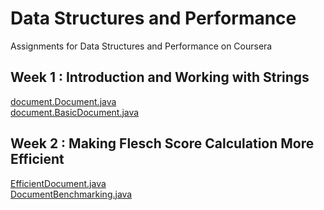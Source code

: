 # Data Structures and Performance
Assignments for Data Structures and Performance on Coursera

## Week 1 : Introduction and Working with Strings
[document.Document.java](https://github.com/akueisara/data-structures-optimizing-performance/blob/master/MOOCTextEditor/src/document/Document.java) </br>
[document.BasicDocument.java](https://github.com/akueisara/data-structures-optimizing-performance/blob/master/MOOCTextEditor/src/document/BasicDocument.java) </br>

## Week 2 : Making Flesch Score Calculation More Efficient
[EfficientDocument.java](https://github.com/akueisara/data-structures-and-performance/blob/master/MOOCTextEditor/src/document/EfficientDocument.java) </br>
[DocumentBenchmarking.java](https://github.com/akueisara/data-structures-and-performance/blob/master/MOOCTextEditor/src/document/DocumentBenchmarking.java) </br>
